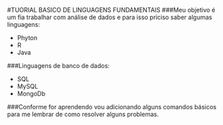#TUORIAL BASICO DE LINGUAGENS FUNDAMENTAIS
###Meu objetivo é um fia trabalhar com análise de dados e para isso priciso saber algumas linguagens:
 - Phyton
 - R
 - Java

###Linguagens de banco de dados:
 - SQL
 - MySQL
 - MongoDb

###Conforme for aprendendo vou adicionando alguns comandos básicos para me lembrar de como resolver alguns problemas.